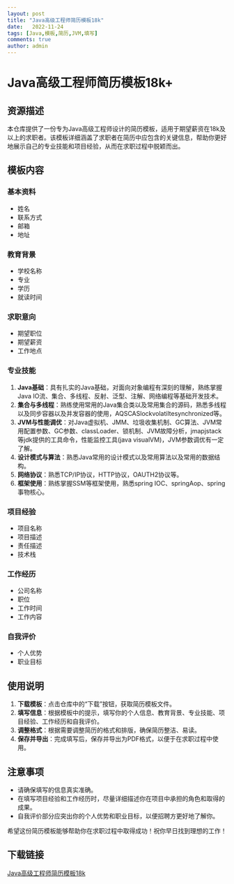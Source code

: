 ```yaml
---
layout: post
title: "Java高级工程师简历模板18k"
date:   2022-11-24
tags: [Java,模板,简历,JVM,填写]
comments: true
author: admin
---
```

# Java高级工程师简历模板18k+

## 资源描述

本仓库提供了一份专为Java高级工程师设计的简历模板，适用于期望薪资在18k及以上的求职者。该模板详细涵盖了求职者在简历中应包含的关键信息，帮助你更好地展示自己的专业技能和项目经验，从而在求职过程中脱颖而出。

## 模板内容

### 基本资料
- 姓名
- 联系方式
- 邮箱
- 地址

### 教育背景
- 学校名称
- 专业
- 学历
- 就读时间

### 求职意向
- 期望职位
- 期望薪资
- 工作地点

### 专业技能
1. **Java基础**：具有扎实的Java基础，对面向对象编程有深刻的理解，熟练掌握Java IO流、集合、多线程、反射、泛型、注解、网络编程等基础开发技术。
2. **集合与多线程**：熟练使用常用的Java集合类以及常用集合的源码，熟悉多线程以及同步容器以及并发容器的使用，AQSCASlockvolatiltesynchronized等。
3. **JVM与性能调优**：对Java虚拟机、JMM、垃圾收集机制、GC算法、JVM常用配置参数、GC参数、classLoader、锁机制、JVM故障分析，jmapjstack等jdk提供的工具命令，性能监控工具(java visualVM)，JVM参数调优有一定了解。
4. **设计模式与算法**：熟悉Java常用的设计模式以及常用算法以及常用的数据结构。
5. **网络协议**：熟悉TCP/IP协议，HTTP协议，OAUTH2协议等。
6. **框架使用**：熟练掌握SSM等框架使用，熟悉spring IOC、springAop、spring事物核心。

### 项目经验
- 项目名称
- 项目描述
- 责任描述
- 技术栈

### 工作经历
- 公司名称
- 职位
- 工作时间
- 工作内容

### 自我评价
- 个人优势
- 职业目标

## 使用说明

1. **下载模板**：点击仓库中的“下载”按钮，获取简历模板文件。
2. **填写信息**：根据模板中的提示，填写你的个人信息、教育背景、专业技能、项目经验、工作经历和自我评价。
3. **调整格式**：根据需要调整简历的格式和排版，确保简历整洁、易读。
4. **保存并导出**：完成填写后，保存并导出为PDF格式，以便于在求职过程中使用。

## 注意事项

- 请确保填写的信息真实准确。
- 在填写项目经验和工作经历时，尽量详细描述你在项目中承担的角色和取得的成果。
- 自我评价部分应突出你的个人优势和职业目标，以便招聘方更好地了解你。

希望这份简历模板能够帮助你在求职过程中取得成功！祝你早日找到理想的工作！

## 下载链接

[Java高级工程师简历模板18k](https://pan.quark.cn/s/a3be29b95f2d)